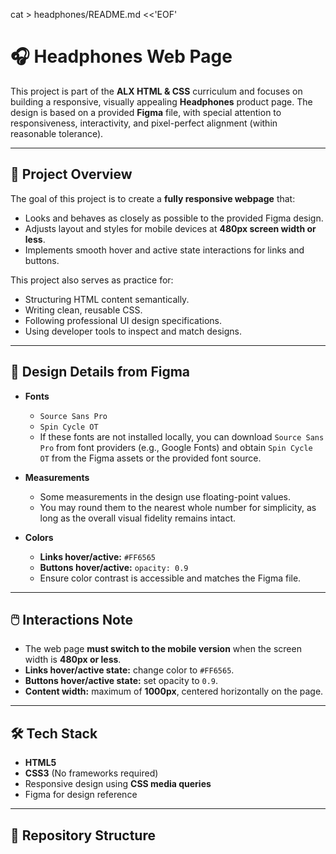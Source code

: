 cat > headphones/README.md <<'EOF'
# 🎧 Headphones Web Page

This project is part of the **ALX HTML & CSS** curriculum and focuses on building a responsive, visually appealing **Headphones** product page. The design is based on a provided **Figma** file, with special attention to responsiveness, interactivity, and pixel-perfect alignment (within reasonable tolerance).

---

## 📌 Project Overview

The goal of this project is to create a **fully responsive webpage** that:
- Looks and behaves as closely as possible to the provided Figma design.
- Adjusts layout and styles for mobile devices at **480px screen width or less**.
- Implements smooth hover and active state interactions for links and buttons.

This project also serves as practice for:
- Structuring HTML content semantically.
- Writing clean, reusable CSS.
- Following professional UI design specifications.
- Using developer tools to inspect and match designs.

---

## 🎨 Design Details from Figma

- **Fonts**
  - `Source Sans Pro`
  - `Spin Cycle OT`
  - If these fonts are not installed locally, you can download `Source Sans Pro` from font providers (e.g., Google Fonts) and obtain `Spin Cycle OT` from the Figma assets or the provided font source.
- **Measurements**
  - Some measurements in the design use floating-point values.
  - You may round them to the nearest whole number for simplicity, as long as the overall visual fidelity remains intact.

- **Colors**
  - **Links hover/active:** `#FF6565`
  - **Buttons hover/active:** `opacity: 0.9`
  - Ensure color contrast is accessible and matches the Figma file.

---

## 🖱️ Interactions Note

- The web page **must switch to the mobile version** when the screen width is **480px or less**.
- **Links hover/active state:** change color to `#FF6565`.
- **Buttons hover/active state:** set opacity to `0.9`.
- **Content width:** maximum of **1000px**, centered horizontally on the page.

---

## 🛠️ Tech Stack

- **HTML5**
- **CSS3** (No frameworks required)
- Responsive design using **CSS media queries**
- Figma for design reference

---

## 📂 Repository Structure


